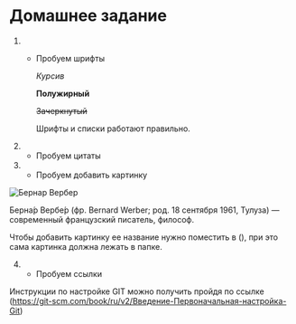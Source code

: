# Домашнее задание #


1. * Пробуем шрифты 

     *Курсив*

     **Полужирный**

      ~~Зачеркнутый~~

      Шрифты и списки работают правильно.

   
2. * Пробуем цитаты


3. * Пробуем добавить картинку

![Бернар Вербер](foto.jpg)

Берна́р Вербе́р (фр. Bernard Werber; род. 18 сентября 1961, Тулуза) — современный французский писатель, философ.

Чтобы добавить картинку ее название нужно поместить в (), при это сама картинка должна лежать в папке.


4. * Пробуем ссылки

Инструкции по настройке GIT можно получить пройдя по ссылке (https://git-scm.com/book/ru/v2/Введение-Первоначальная-настройка-Git)



